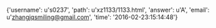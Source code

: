 {'username': u's0237', 'path': u'xz1133/1133.html', 'answer': u'A', 'email': u'zhangjqsmiling@gmail.com', 'time': '2016-02-23:15:14:48'}
